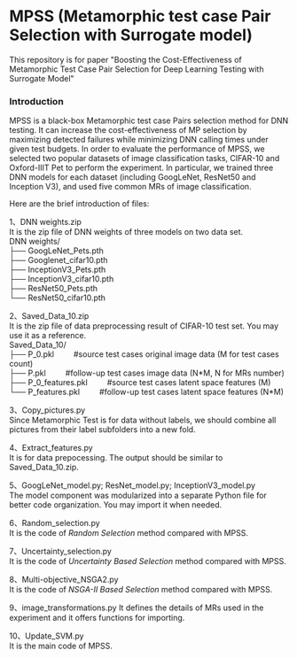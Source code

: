 # MPSS (Metamorphic test case Pair Selection with Surrogate model)
This repository is for paper "Boosting the Cost-Effectiveness of Metamorphic Test Case Pair Selection for Deep Learning Testing with Surrogate Model"
### Introduction
  MPSS is a black-box Metamorphic test case Pairs selection method for DNN testing. It can increase the cost-effectiveness of MP selection by maximizing detected failures while minimizing DNN calling times under given test budgets. In order to evaluate the performance of MPSS, we selected two popular datasets of image classification tasks, CIFAR-10 and Oxford-IIIT Pet to perform the experiment. In particular, we trained three DNN models for each dataset (including GoogLeNet, ResNet50 and Inception V3), and used five common MRs of image classification.

Here are the brief introduction of files:

1、DNN weights.zip  
​	It is the zip file of DNN weights of three models on two data set.   
​	DNN weights/  
​	├── GoogLeNet_Pets.pth  
​	├── Googlenet_cifar10.pth  
​	├── InceptionV3_Pets.pth  
​	├── InceptionV3_cifar10.pth  
​	├── ResNet50_Pets.pth  
​	└── ResNet50_cifar10.pth

2、Saved_Data_10.zip  
  It is the zip file of data preprocessing result of CIFAR-10 test set. You may use it as a reference.  
  Saved_Data_10/    
​	├── P_0.pkl           &nbsp;&nbsp;&nbsp;&nbsp;&nbsp;&nbsp;&nbsp;&nbsp;#source test cases original image data (M for test cases count)  
​	├── P.pkl             &nbsp;&nbsp;&nbsp;&nbsp;&nbsp;&nbsp;&nbsp;&nbsp;#follow-up test cases image data (N\*M, N for MRs number)  
​	├── P_0_features.pkl  &nbsp;&nbsp;&nbsp;&nbsp;&nbsp;&nbsp;&nbsp;&nbsp;#source test cases latent space features (M)  
​	└── P_features.pkl    &nbsp;&nbsp;&nbsp;&nbsp;&nbsp;&nbsp;&nbsp;&nbsp;#follow-up test cases latent space features (N\*M)    

3、Copy_pictures.py  
  Since Metamorphic Test is for data without labels, we should combine all pictures from their label subfolders into a new fold.

4、Extract_features.py  
  It is for data prepocessing. The output should be similar to Saved_Data_10.zip.  

5、GoogLeNet_model.py; ResNet_model.py; InceptionV3_model.py  
  The model component was modularized into a separate Python file for better code organization. You may import it when needed.  

6、Random_selection.py  
  It is the code of *Random Selection* method compared with MPSS.  

7、Uncertainty_selection.py  
  It is the code of *Uncertainty Based Selection* method compared with MPSS.  

8、Multi-objective_NSGA2.py  
  It is the code of *NSGA-II Based Selection* method compared with MPSS.  

9、image_transformations.py
  It defines the details of MRs used in the experiment and it offers functions for importing.  

10、Update_SVM.py  
  It is the main code of MPSS.
